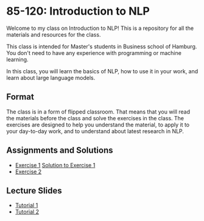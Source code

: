 # 85-120: Introduction to NLP

Welcome to my class on Introduction to NLP! This is a repository for all the materials and resources for the class.

This class is intended for Master's students in Business school of Hamburg. You don't need to have any experience with programming or machine learning.

In this class, you will learn the basics of NLP, how to use it in your work, and learn about large language models.

## Format

The class is in a form of flipped classroom. That means that you will read the materials before the class and solve the exercises in the class. The exercises are designed to help you understand the material, to apply it to your day-to-day work, and to understand about latest research in NLP.


## Assignments and Solutions

- [Exercise 1](./Assignments/ex1.pdf) [Solution to Exercise 1](./Solutions/ex1_sol.pdf)
- [Exercise 2](./Assignments/ex2.pdf)


## Lecture Slides

- [Tutorial 1](./Slides/tutorial_01.pdf)
- [Tutorial 2](./Slides/Tutorial%202.pdf)
